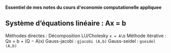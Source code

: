 **Essentiel de mes notes du cours d'economie computationelle appliquee**
## Système d’équations linéaire : Ax = b
Méthodes directes : Décomposition LU/Cholesky `x = A\b`
Méthode itérative : Qx = b + (Q − A)x)
Gauss-jacobi : `gjacobi (A,b)`
Gauss-seidel : `gseidel (A,b)`
